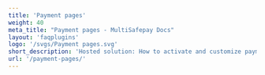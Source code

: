 ```yaml
---
title: 'Payment pages'
weight: 40
meta_title: "Payment pages - MultiSafepay Docs"
layout: 'faqplugins'
logo: '/svgs/Payment pages.svg'
short_description: 'Hosted solution: How to activate and customize payment pages.'
url: '/payment-pages/'
---
```


